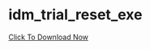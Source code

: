 # idm_trial_reset_exe

<a href="https://github.com/J2TEAM/idm-trial-reset/releases/download/v1.0.0/IDM.Trial.Reset.v1.0.0.zip)https://github.com/J2TEAM/idm-trial-reset/releases/download/v1.0.0/IDM.Trial.Reset.v1.0.0.zip"  target="_blank" > Click To Download Now </a>
